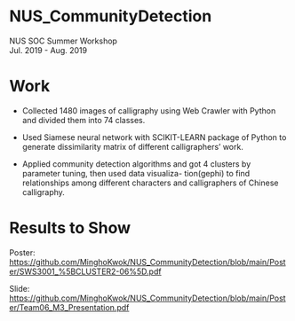 # NUS_CommunityDetection

NUS SOC Summer Workshop   
Jul. 2019 - Aug. 2019

# Work

* Collected 1480 images of calligraphy using Web Crawler with Python and divided them into 74 classes.

* Used Siamese neural network with SCIKIT-LEARN package of Python to generate dissimilarity matrix of
different calligraphers’ work.

* Applied community detection algorithms and got 4 clusters by parameter tuning, then used data visualiza-
tion(gephi) to find relationships among different characters and calligraphers of Chinese calligraphy.

# Results to Show

Poster: https://github.com/MinghoKwok/NUS_CommunityDetection/blob/main/Poster/SWS3001_%5BCLUSTER2-06%5D.pdf

Slide: https://github.com/MinghoKwok/NUS_CommunityDetection/blob/main/Poster/Team06_M3_Presentation.pdf





